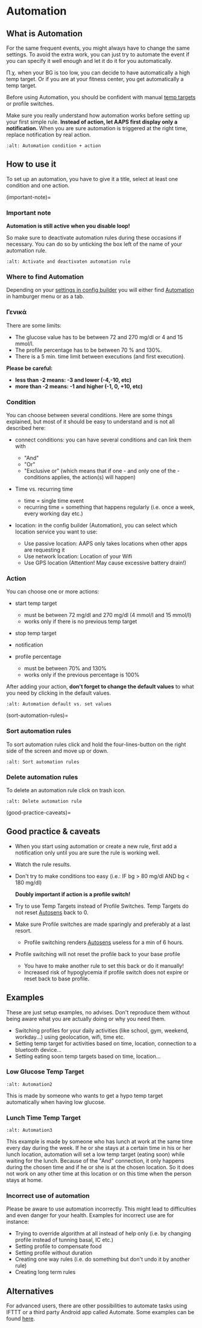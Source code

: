 # Automation

## What is Automation

For the same frequent events, you might always have to change the same settings. To avoid the extra work, you can just try to automate the event if you can specify it well enough and let it do it for you automatically.

Π.χ. when your BG is too low, you can decide to have automatically a high temp target. Or if you are at your fitness center, you get automatically a temp target.

Before using Automation, you should be confident with manual [temp targets](./temptarget.html) or profile switches.

Make sure you really understand how automation works before setting up your first simple rule. **Instead of action, let AAPS first display only a notification.** When you are sure automation is triggered at the right time, replace notification by real action.

```{image} ../images/Automation_ConditionAction_RC3.png
:alt: Automation condition + action
```

## How to use it

To set up an automation, you have to give it a title, select at least one condition and one action.

(important-note)=
### Important note

**Automation is still active when you disable loop!**

So make sure to deactivate automation rules during these occasions if necessary. You can do so by unticking the box left of the name of your automation rule.

```{image} ../images/Automation_ActivateDeactivate.png
:alt: Activate and deactivaten automation rule
```

### Where to find Automation

Depending on your [settings in config builder](../Configuration/Config-Builder.md#tab-or-hamburger-menu) you will either find [Automation](../Configuration/Config-Builder#automation) in hamburger menu or as a tab.

### Γενικά

There are some limits:

- The glucose value has to be between 72 and 270 mg/dl or 4 and 15 mmol/l.
- The profile percentage has to be between 70 % and 130%.
- There is a 5 min. time limit between executions (and first execution).

**Please be careful:**

- **less than -2 means: -3 and lower (-4,-10, etc)**
- **more than -2 means: -1 and higher (-1, 0, +10, etc)**

### Condition

You can choose between several conditions. Here are some things explained, but most of it should be easy to understand and is not all described here:

- connect conditions: you can have several conditions and can link them with

  - "And"
  - "Or"
  - "Exclusive or" (which means that if one - and only one of the - conditions applies, the action(s) will happen)

- Time vs. recurring time

  - time =  single time event
  - recurring time = something that happens regularly (i.e. once a week, every working day etc.)

- location: in the config builder (Automation), you can select which location service you want to use:

  - Use passive location: AAPS only takes locations when other apps are requesting it
  - Use network location: Location of your Wifi
  - Use GPS location (Attention! May cause excessive battery drain!)

### Action

You can choose one or more actions:

- start temp target

  - must be between 72 mg/dl and 270 mg/dl (4 mmol/l and 15 mmol/l)
  - works only if there is no previous temp target

- stop temp target

- notification

- profile percentage

  - must be between 70% and 130%
  - works only if the previous percentage is 100%

After adding your action, **don't forget to change the default values** to what you need by clicking in the default values.

```{image} ../images/Automation_Default_V2_5.png
:alt: Automation default vs. set values
```

(sort-automation-rules)=
### Sort automation rules

To sort automation rules click and hold the four-lines-button on the right side of the screen and move up or down.

```{image} ../images/Automation_Sort.png
:alt: Sort automation rules
```

### Delete automation rules

To delete an automation rule click on trash icon.

```{image} ../images/Automation_Delete.png
:alt: Delete automation rule
```

(good-practice-caveats)=
## Good practice & caveats

- When you start using automation or create a new rule, first add a notification only until you are sure the rule is working well.

- Watch the rule results.

- Don't try to make conditions too easy (i.e.: IF bg > 80 mg/dl AND bg \< 180 mg/dl)

  **Doubly important if action is a profile switch!**

- Try to use Temp Targets instead of Profile Switches. Temp Targets do not reset [Autosens](../Usage/Open-APS-features.md#autosens) back to 0.

- Make sure Profile switches are made sparingly and preferably at a last resort.

  - Profile switching renders [Autosens](../Usage/Open-APS-features.md#autosens) useless for a min of 6 hours.

- Profile switching will not reset the profile back to your base profile

  - You have to make another rule to set this back or do it manually!
  - Increased risk of hypoglycemia if profile switch does not expire or reset back to base profile.

## Examples

These are just setup examples, no advises. Don't reproduce them without being aware what you are actually doing or why you need them.

- Switching profiles for your daily activities (like school, gym, weekend, workday...) using geolocation, wifi, time etc.
- Setting temp target for activities based on time, location, connection to a bluetooth device...
- Setting eating soon temp targets based on time, location...

### Low Glucose Temp Target

```{image} ../images/Automation2.png
:alt: Automation2
```

This is made by someone who wants to get a hypo temp target automatically when having low glucose.

### Lunch Time Temp Target

```{image} ../images/Automation3.png
:alt: Automation3
```

This example is made by someone who has lunch at work at the same time every day during the week. If he or she stays at a certain time in his or her lunch location, automation will set a low temp target (eating soon) while waiting for the lunch. Because of the "And" connection, it only happens during the chosen time and if he or she is at the chosen location. So it does not work on any other time at this location or on this time when the person stays at home.

### Incorrect use of automation

Please be aware to use automation incorrectly. This might lead to difficulties and even danger for your health. Examples for incorrect use are for instance:

- Trying to override algorithm at all instead of help only (i.e. by changing profile instead of tunning basal, IC etc.)
- Setting profile to compensate food
- Setting profile without duration
- Creating one way rules (i.e. do something but don't undo it by another rule)
- Creating long term rules

## Alternatives

For advanced users, there are other possibilities to automate tasks using IFTTT or a third party Android app called Automate. Some examples can be found [here](./automationwithapp.html).
